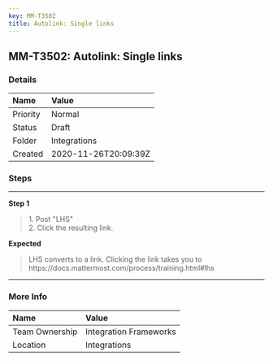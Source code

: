 ```yaml
---
key: MM-T3502
title: Autolink: Single links
---
```


## MM-T3502: Autolink: Single links

### Details

| Name     | Value                |
| :------- | :------------------- |
| Priority | Normal               |
| Status   | Draft                |
| Folder   | Integrations         |
| Created  | 2020-11-26T20:09:39Z |

### Steps

<hr/>

**Step 1**

> <article>1. Post &quot;LHS&quot;<br />2. Click the resulting link.</article>

**Expected**

> <article>LHS converts to a link. Clicking the link takes you to https://docs.mattermost.com/process/training.html#lhs</article>

<hr/>

### More Info

| Name           | Value                  |
| :------------- | :--------------------- |
| Team Ownership | Integration Frameworks |
| Location       | Integrations           |
